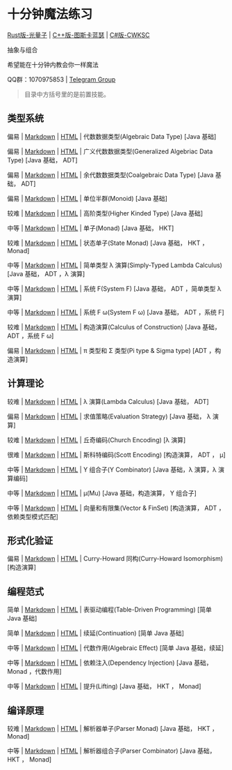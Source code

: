 # 十分钟魔法练习

[Rust版-光量子](https://github.com/PhotonQuantum/magic-in-ten-mins-rs) |
[C++版-图斯卡蓝瑟](https://github.com/tusikalanse/magic-in-ten-mins-cpp) |
[C#版-CWKSC](https://github.com/CWKSC/magic-in-ten-mins-csharp)

抽象与组合

希望能在十分钟内教会你一样魔法

QQ群：1070975853 | 
[Telegram Group](https://t.me/joinchat/HZm-VAAFTrIxoxQQ)

> 目录中方括号里的是前置技能。

## 类型系统

偏易 |
[Markdown](doc/ADT.md) |
[HTML](https://magic.huohuo.moe/html/ADT.html) | 
代数数据类型(Algebraic Data Type) 
[Java 基础]

偏易 |
[Markdown](doc/GADT.md) |
[HTML](https://magic.huohuo.moe/html/GADT.html) | 
广义代数数据类型(Generalized Algebriac Data Type) 
[Java 基础， ADT] 

偏易 |
[Markdown](doc/CoData.md) |
[HTML](https://magic.huohuo.moe/html/CoData.html) | 
余代数数据类型(Coalgebraic Data Type)
[Java 基础， ADT]

偏易 |
[Markdown](doc/Monoid.md) |
[HTML](https://magic.huohuo.moe/html/Monoid.html) | 
单位半群(Monoid)
[Java 基础]

较难 |
[Markdown](doc/HKT.md) |
[HTML](https://magic.huohuo.moe/html/HKT.html) | 
高阶类型(Higher Kinded Type)
[Java 基础]

中等 |
[Markdown](doc/Monad.md) |
[HTML](https://magic.huohuo.moe/html/Monad.html) | 
单子(Monad)
[Java 基础， HKT]

较难 |
[Markdown](doc/StateMonad.md) |
[HTML](https://magic.huohuo.moe/html/StateMonad.html) | 
状态单子(State Monad)
[Java 基础， HKT ， Monad]

中等 |
[Markdown](doc/STLC.md) |
[HTML](https://magic.huohuo.moe/html/STLC.html) | 
简单类型 λ 演算(Simply-Typed Lambda Calculus)
[Java 基础， ADT ，λ 演算]

中等 |
[Markdown](doc/SystemF.md) |
[HTML](https://magic.huohuo.moe/html/SystemF.html) | 
系统 F(System F)
[Java 基础， ADT ，简单类型 λ 演算]

中等 |
[Markdown](doc/SysFO.md) | 
[HTML](https://magic.huohuo.moe/html/SysFO.html) | 
系统 F ω(System F ω)
[Java 基础， ADT ，系统 F]

较难 |
[Markdown](doc/CoC.md) |
[HTML](https://magic.huohuo.moe/html/CoC.html) | 
构造演算(Calculus of Construction)
[Java 基础， ADT ，系统 F ω]

偏易 |
[Markdown](doc/PiSigma.md) |
[HTML](https://magic.huohuo.moe/html/PiSigma.html) | 
π 类型和 Σ 类型(Pi type & Sigma type)
[ADT ，构造演算]

## 计算理论

较难 |
[Markdown](doc/Lambda.md) |
[HTML](https://magic.huohuo.moe/html/Lambda.html) | 
λ 演算(Lambda Calculus)
[Java 基础， ADT]

偏易 |
[Markdown](doc/EvalStrategy.md) |
[HTML](https://magic.huohuo.moe/html/EvalStrategy.html) | 
求值策略(Evaluation Strategy)
[Java 基础， λ 演算]

较难 |
[Markdown](doc/ChurchE.md) |
[HTML](https://magic.huohuo.moe/html/ChurchE.html) | 
丘奇编码(Church Encoding)
[λ 演算]

很难 |
[Markdown](doc/ScottE.md) |
[HTML](https://magic.huohuo.moe/html/ScottE.html) | 
斯科特编码(Scott Encoding)
[构造演算， ADT ， μ]

中等 |
[Markdown](doc/YCombinator.md) |
[HTML](https://magic.huohuo.moe/html/YCombinator.html) | 
Y 组合子(Y Combinator)
[Java 基础，λ 演算，λ 演算编码]

中等 |
[Markdown](doc/Mu.md) |
[HTML](https://magic.huohuo.moe/html/Mu.html) | 
μ(Mu)
[Java 基础，构造演算， Y 组合子]

中等 |
[Markdown](doc/VecFin.md) |
[HTML](https://magic.huohuo.moe/html/VecFin.html) | 
向量和有限集(Vector & FinSet)
[构造演算， ADT ，依赖类型模式匹配]

## 形式化验证

偏易 |
[Markdown](doc/CHIso.md) |
[HTML](https://magic.huohuo.moe/html/CHIso.html) | 
Curry-Howard 同构(Curry-Howard Isomorphism)
[构造演算]

## 编程范式

简单 |
[Markdown](doc/TableDriven.md) |
[HTML](https://magic.huohuo.moe/html/TableDriven.html) | 
表驱动编程(Table-Driven Programming)
[简单 Java 基础]

简单 |
[Markdown](doc/Continuation.md) |
[HTML](https://magic.huohuo.moe/html/Continuation.html) | 
续延(Continuation)
[简单 Java 基础]

中等 |
[Markdown](doc/Algeff.md) |
[HTML](https://magic.huohuo.moe/html/Algeff.html) | 
代数作用(Algebraic Effect)
[简单 Java 基础，续延]

中等 |
[Markdown](doc/DepsInj.md) |
[HTML](https://magic.huohuo.moe/html/DepsInj.html) | 
依赖注入(Dependency Injection)
[Java 基础， Monad ，代数作用]

中等 |
[Markdown](doc/Lifting.md) |
[HTML](https://magic.huohuo.moe/html/Lifting.html) | 
提升(Lifting)
[Java 基础， HKT ， Monad]

## 编译原理

较难 |
[Markdown](doc/ParserM.md) |
[HTML](https://magic.huohuo.moe/html/ParserM.html) | 
解析器单子(Parser Monad)
[Java 基础， HKT ， Monad]

中等 |
[Markdown](doc/Parsec.md) |
[HTML](https://magic.huohuo.moe/html/Parsec.html) | 
解析器组合子(Parser Combinator)
[Java 基础， HKT ， Monad]

